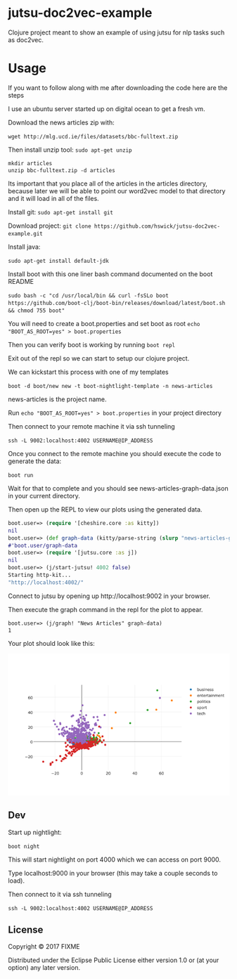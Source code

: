 # jutsu-doc2vec-example

Clojure project meant to show an example of using jutsu for nlp tasks such as doc2vec.

# Usage

If you want to follow along with me after downloading the code here are the steps

I use an ubuntu server started up on digital ocean to get a fresh vm.

Download the news articles zip with:

`wget http://mlg.ucd.ie/files/datasets/bbc-fulltext.zip`

Then install unzip tool:
`sudo apt-get unzip`

```
mkdir articles
unzip bbc-fulltext.zip -d articles
```

Its important that you place all of the articles in the articles directory,
because later we will be able to point our word2vec model to that directory and it will load in all of the files.

Install git:
`sudo apt-get install git`

Download project:
`git clone https://github.com/hswick/jutsu-doc2vec-example.git`

Install java:

`sudo apt-get install default-jdk`

Install boot with this one liner bash command documented on the boot README

`sudo bash -c "cd /usr/local/bin && curl -fsSLo boot https://github.com/boot-clj/boot-bin/releases/download/latest/boot.sh && chmod 755 boot"`

You will need to create a boot.properties and set boot as root
`echo "BOOT_AS_ROOT=yes" > boot.properties`

Then you can verify boot is working by running `boot repl`

Exit out of the repl so we can start to setup our clojure project.

We can kickstart this process with one of my templates

`boot -d boot/new new -t boot-nightlight-template -n news-articles`

news-articles is the project name.

Run `echo "BOOT_AS_ROOT=yes" > boot.properties` in your project directory

Then connect to your remote machine it via ssh tunneling

`ssh -L 9002:localhost:4002 USERNAME@IP_ADDRESS`

Once you connect to the remote machine you should execute the code to generate the data:

`boot run`

Wait for that to complete and you should see news-articles-graph-data.json in your current directory.

Then open up the REPL to view our plots using the generated data.

```clojure
boot.user=> (require '[cheshire.core :as kitty])
nil
boot.user=> (def graph-data (kitty/parse-string (slurp "news-articles-graph-data.json")))
#'boot.user/graph-data
boot.user=> (require '[jutsu.core :as j])
nil
boot.user=> (j/start-jutsu! 4002 false)
Starting http-kit...
"http://localhost:4002/"
```

Connect to jutsu by opening up http://localhost:9002 in your browser.

Then execute the graph command in the repl for the plot to appear.
```
boot.user=> (j/graph! "News Articles" graph-data)
1
```
Your plot should look like this:

![alt text](doc2vec.png)
## Dev

Start up nightlight:

`boot night`

This will start nightlight on port 4000 which we can access on port 9000.

Type localhost:9000 in your browser (this may take a couple seconds to load).

Then connect to it via ssh tunneling

`ssh -L 9002:localhost:4002 USERNAME@IP_ADDRESS`


## License

Copyright © 2017 FIXME

Distributed under the Eclipse Public License either version 1.0 or (at
your option) any later version.
